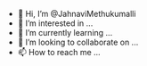 - 👋 Hi, I’m @JahnaviMethukumalli
- 👀 I’m interested in ...
- 🌱 I’m currently learning ...
- 💞️ I’m looking to collaborate on ...
- 📫 How to reach me ...

<!---
JahnaviMethukumalli/JahnaviMethukumalli is a ✨ special ✨ repository because its `README.md` (this file) appears on your GitHub profile.
You can click the Preview link to take a look at your changes.
--->
